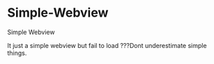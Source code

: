 # Simple-Webview
Simple Webview


It just a simple webview but fail to load ???Dont underestimate simple things.

